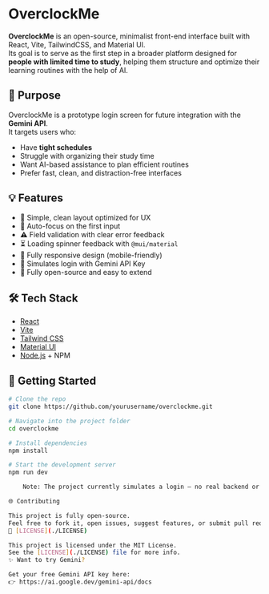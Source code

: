 # OverclockMe

**OverclockMe** is an open-source, minimalist front-end interface built with React, Vite, TailwindCSS, and Material UI.  
Its goal is to serve as the first step in a broader platform designed for **people with limited time to study**, helping them structure and optimize their learning routines with the help of AI.

## 📌 Purpose

OverclockMe is a prototype login screen for future integration with the **Gemini API**.  
It targets users who:

- Have **tight schedules**
- Struggle with organizing their study time
- Want AI-based assistance to plan efficient routines
- Prefer fast, clean, and distraction-free interfaces

## 💡 Features

- 🧠 Simple, clean layout optimized for UX
- 🧍 Auto-focus on the first input
- ⚠️ Field validation with clear error feedback
- ⏳ Loading spinner feedback with `@mui/material`
- 📱 Fully responsive design (mobile-friendly)
- 🔐 Simulates login with Gemini API Key
- 🧩 Fully open-source and easy to extend

## 🛠️ Tech Stack

- [React](https://reactjs.org/)
- [Vite](https://vitejs.dev/)
- [Tailwind CSS](https://tailwindcss.com/)
- [Material UI](https://mui.com/)
- [Node.js](https://nodejs.org/) + NPM

## 🚀 Getting Started

```bash
# Clone the repo
git clone https://github.com/yourusername/overclockme.git

# Navigate into the project folder
cd overclockme

# Install dependencies
npm install

# Start the development server
npm run dev

    Note: The project currently simulates a login — no real backend or API validation is used (yet!).

🌐 Contributing

This project is fully open-source.
Feel free to fork it, open issues, suggest features, or submit pull requests.
📎 [LICENSE](./LICENSE)

This project is licensed under the MIT License.
See the [LICENSE](./LICENSE) file for more info.
✨ Want to try Gemini?

Get your free Gemini API key here:
👉 https://ai.google.dev/gemini-api/docs

```
